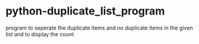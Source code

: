 # python-duplicate_list_program
program to seperate the duplicate items and no duplicate items in the given list and to display the count
